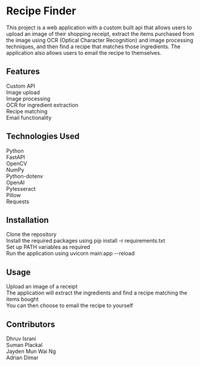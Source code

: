 # Recipe Finder  
This project is a web application with a custom built api that allows users to upload an image of their shopping receipt, extract the items purchased from the image using OCR (Optical Character Recognition) and image processing techniques, and then find a recipe that matches those ingredients. The application also allows users to email the recipe to themselves.  

## Features  
Custom API  
Image upload  
Image processing   
OCR for ingredient extraction  
Recipe matching  
Email functionality  

## Technologies Used  
Python  
FastAPI  
OpenCV  
NumPy  
Python-dotenv  
OpenAI  
Pytesseract  
Pillow  
Requests  

## Installation  
Clone the repository  
Install the required packages using pip install -r requirements.txt  
Set up PATH variables as required  
Run the application using uvicorn main:app --reload  

## Usage  
Upload an image of a receipt  
The application will extract the ingredients and find a recipe matching the items bought  
You can then choose to email the recipe to yourself  

## Contributors  
Dhruv Israni  
Suman Plackal  
Jayden Mun Wai Ng  
Adrian Dimar  
